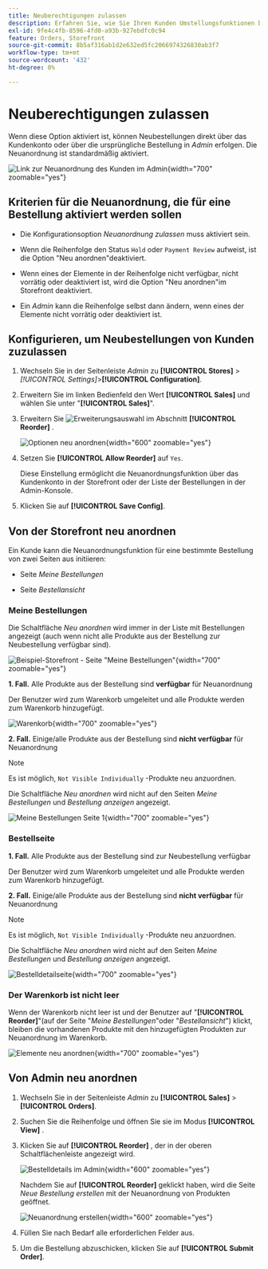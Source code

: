 ```yaml
---
title: Neuberechtigungen zulassen
description: Erfahren Sie, wie Sie Ihren Kunden Umstellungsfunktionen bereitstellen.
exl-id: 9fe4c4fb-8596-4fd0-a93b-927ebdfc0c94
feature: Orders, Storefront
source-git-commit: 8b5af316ab1d2e632ed5fc2066974326830ab3f7
workflow-type: tm+mt
source-wordcount: '432'
ht-degree: 0%

---
```


# Neuberechtigungen zulassen

Wenn diese Option aktiviert ist, können Neubestellungen direkt über das Kundenkonto oder über die ursprüngliche Bestellung in _Admin_ erfolgen. Die Neuanordnung ist standardmäßig aktiviert.

![Link zur Neuanordnung des Kunden im Admin](./assets/customer-reorder.png){width="700" zoomable="yes"}

## Kriterien für die Neuanordnung, die für eine Bestellung aktiviert werden sollen

- Die Konfigurationsoption _Neuanordnung zulassen_ muss aktiviert sein.

- Wenn die Reihenfolge den Status `Hold` oder `Payment Review` aufweist, ist die Option &quot;Neu anordnen&quot;deaktiviert.

- Wenn eines der Elemente in der Reihenfolge nicht verfügbar, nicht vorrätig oder deaktiviert ist, wird die Option &quot;Neu anordnen&quot;im Storefront deaktiviert.

- Ein _Admin_ kann die Reihenfolge selbst dann ändern, wenn eines der Elemente nicht vorrätig oder deaktiviert ist.

## Konfigurieren, um Neubestellungen von Kunden zuzulassen

1. Wechseln Sie in der Seitenleiste _Admin_ zu **[!UICONTROL Stores]** > _[!UICONTROL Settings]_>**[!UICONTROL Configuration]**.

1. Erweitern Sie im linken Bedienfeld den Wert **[!UICONTROL Sales]** und wählen Sie unter &quot;**[!UICONTROL Sales]**&quot;.

1. Erweitern Sie ![Erweiterungsauswahl](../assets/icon-display-expand.png) im Abschnitt **[!UICONTROL Reorder]** .

   ![Optionen neu anordnen](../configuration-reference/sales/assets/sales-reorder.png){width="600" zoomable="yes"}

1. Setzen Sie **[!UICONTROL Allow Reorder]** auf `Yes`.

   Diese Einstellung ermöglicht die Neuanordnungsfunktion über das Kundenkonto in der Storefront oder der Liste der Bestellungen in der Admin-Konsole.

1. Klicken Sie auf **[!UICONTROL Save Config]**.

## Von der Storefront neu anordnen

Ein Kunde kann die Neuanordnungsfunktion für eine bestimmte Bestellung von zwei Seiten aus initiieren:

- Seite _Meine Bestellungen_

- Seite _Bestellansicht_

### Meine Bestellungen

Die Schaltfläche _Neu anordnen_ wird immer in der Liste mit Bestellungen angezeigt (auch wenn nicht alle Produkte aus der Bestellung zur Neubestellung verfügbar sind).

![Beispiel-Storefront - Seite &quot;Meine Bestellungen&quot;](./assets/my-order-page-view.png){width="700" zoomable="yes"}

**1. Fall.** Alle Produkte aus der Bestellung sind **verfügbar** für Neuanordnung

Der Benutzer wird zum Warenkorb umgeleitet und alle Produkte werden zum Warenkorb hinzugefügt.

![Warenkorb](./assets/shopping-cart-page.png){width="700" zoomable="yes"}

**2. Fall.** Einige/alle Produkte aus der Bestellung sind **nicht verfügbar** für Neuanordnung

>[!NOTE]
>
>Es ist möglich, `Not Visible Individually` -Produkte neu anzuordnen.

Die Schaltfläche _Neu anordnen_ wird nicht auf den Seiten _Meine Bestellungen_ und _Bestellung anzeigen_ angezeigt.

![Meine Bestellungen Seite 1](./assets/my-orders-view-page1.png){width="700" zoomable="yes"}

### Bestellseite

**1. Fall.** Alle Produkte aus der Bestellung sind zur Neubestellung verfügbar

Der Benutzer wird zum Warenkorb umgeleitet und alle Produkte werden zum Warenkorb hinzugefügt.

**2. Fall.** Einige/alle Produkte aus der Bestellung sind **nicht verfügbar** für Neuanordnung

>[!NOTE]
>
>Es ist möglich, `Not Visible Individually` -Produkte neu anzuordnen.

Die Schaltfläche _Neu anordnen_ wird nicht auf den Seiten _Meine Bestellungen_ und _Bestellung anzeigen_ angezeigt.

![Bestelldetailseite](./assets/order-view-page.png){width="700" zoomable="yes"}

### Der Warenkorb ist nicht leer

Wenn der Warenkorb nicht leer ist und der Benutzer auf &quot;**[!UICONTROL Reorder]**&quot;(auf der Seite &quot;_Meine Bestellungen_&quot;oder &quot;_Bestellansicht_&quot;) klickt, bleiben die vorhandenen Produkte mit den hinzugefügten Produkten zur Neuanordnung im Warenkorb.

![Elemente neu anordnen](./assets/shopping-cart-view1.png){width="700" zoomable="yes"}

## Von Admin neu anordnen

1. Wechseln Sie in der Seitenleiste _Admin_ zu **[!UICONTROL Sales]** > **[!UICONTROL Orders]**.

1. Suchen Sie die Reihenfolge und öffnen Sie sie im Modus **[!UICONTROL View]** .

1. Klicken Sie auf **[!UICONTROL Reorder]** , der in der oberen Schaltflächenleiste angezeigt wird.

   ![Bestelldetails im Admin](./assets/order-view-admin.png){width="600" zoomable="yes"}

   Nachdem Sie auf **[!UICONTROL Reorder]** geklickt haben, wird die Seite _Neue Bestellung erstellen_ mit der Neuanordnung von Produkten geöffnet.

   ![Neuanordnung erstellen](./assets/create-reorder-page.png){width="600" zoomable="yes"}

1. Füllen Sie nach Bedarf alle erforderlichen Felder aus.

1. Um die Bestellung abzuschicken, klicken Sie auf **[!UICONTROL Submit Order]**.

